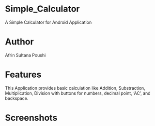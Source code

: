 # Simple_Calculator
A Simple Calculator for Android Application

# Author
Afrin Sultana Poushi

# Features
This Application provides basic calculation like Addition, Substraction, Multiplication, Division with buttons for numbers, decimal point, ‘AC’, and backspace.

# Screenshots
